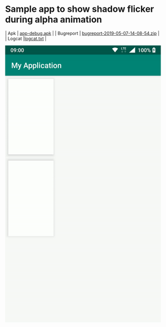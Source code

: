 # Sample app to show shadow flicker during alpha animation

| Apk | [app-debug.apk](https://github.com/kaserdan/shadow_animation_sample/raw/master/resources/app-debug.apk) |
| Bugreport | [bugreport-2019-05-07-14-08-54.zip](https://github.com/kaserdan/shadow_animation_sample/raw/master/resources/bugreport-2019-05-07-14-08-54.zip) |
| Logcat |[logcat.txt](https://github.com/kaserdan/shadow_animation_sample/raw/master/resources/logcat.txt) |

![Screenrecord](https://github.com/kaserdan/shadow_animation_sample/raw/master/resources/screenrecord.gif)
